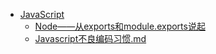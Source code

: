 - [JavaScript](./README.md) 
    - [Node——从exports和module.exports说起](./Node——从exports和module.exports说起.md) 
    - [Javascript不良编码习惯.md](./Javascript不良编码习惯.md) 